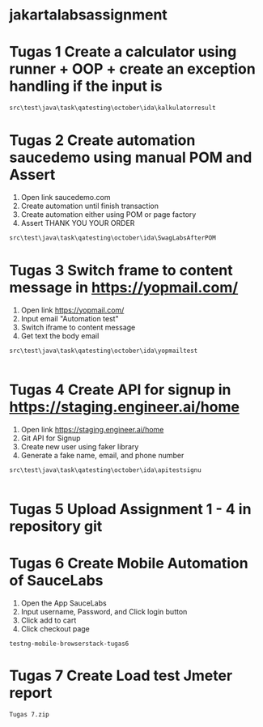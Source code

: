 # jakartalabsassignment
# Tugas 1 Create a calculator using runner + OOP + create an exception handling if the input is 

```bash
src\test\java\task\qatesting\october\ida\kalkulatorresult


```
# Tugas 2 Create automation saucedemo using manual POM and Assert
1. Open link saucedemo.com
2. Create automation until finish transaction 
3. Create automation either using POM or page factory
4. Assert THANK YOU YOUR ORDER
```bash
src\test\java\task\qatesting\october\ida\SwagLabsAfterPOM


```
# Tugas 3 Switch frame to content message in https://yopmail.com/
1. Open link https://yopmail.com/
2. Input email "Automation test"
3. Switch iframe to content message 
4. Get text the body email 

```
src\test\java\task\qatesting\october\ida\yopmailtest


```

# Tugas 4 Create API for signup in https://staging.engineer.ai/home 
1. Open link https://staging.engineer.ai/home
2. Git API for Signup 
3. Create new user using faker library 
4. Generate a fake name, email, and phone number 

```
src\test\java\task\qatesting\october\ida\apitestsignu


```
# Tugas 5 Upload Assignment 1 - 4 in repository git 

# Tugas 6 Create Mobile Automation of SauceLabs
1. Open the App SauceLabs
2. Input username, Password, and Click login button 
3. Click add to cart 
4. Click checkout page 
```
testng-mobile-browserstack-tugas6
```

# Tugas 7 Create Load test Jmeter report 
```
Tugas 7.zip
```
